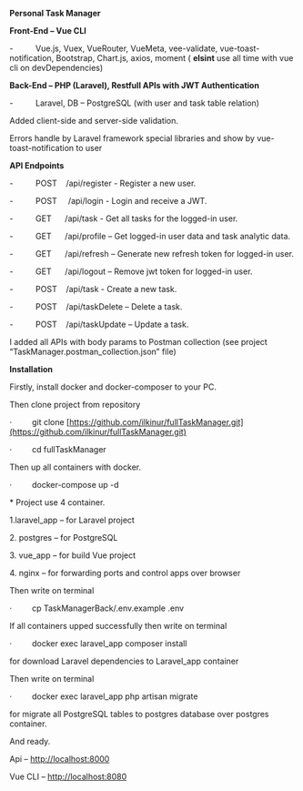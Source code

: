 **Personal Task Manager**

**Front-End – Vue CLI**

\-          Vue.js, Vuex, VueRouter, VueMeta, vee-validate, vue-toast-notification, Bootstrap, Chart.js, axios, moment ( **elsint** use all time with vue cli on devDependencies)

**Back-End – PHP (Laravel), Restfull APIs with JWT Authentication**

\-          Laravel, DB – PostgreSQL (with user and task table relation)

Added client-side and server-side validation.

Errors handle by Laravel framework special libraries and show by vue-toast-notification to user

**API Endpoints**

\-          POST    /api/register - Register a new user.

\-          POST     /api/login - Login and receive a JWT.

\-          GET      /api/task - Get all tasks for the logged-in user.

\-          GET      /api/profile – Get logged-in user data and task analytic data.

\-          GET      /api/refresh – Generate new refresh token for logged-in user.

\-          GET      /api/logout – Remove jwt token for logged-in user.

\-          POST    /api/task - Create a new task.

\-          POST    /api/taskDelete – Delete a task.

\-          POST    /api/taskUpdate – Update a task.

I added all APIs with body params to Postman collection (see project “TaskManager.postman\_collection.json” file)

**Installation**

Firstly, install docker and docker-composer to your PC.

Then clone project from repository

·         git clone [https://github.com/ilkinur/fullTaskManager.git](https://github.com/ilkinur/fullTaskManager.git)

·         cd fullTaskManager

Then up all containers with docker.

·         docker-compose up -d

\* Project use 4 container.

1.laravel\_app – for Laravel project

2\. postgres – for PostgreSQL

3\. vue\_app – for build Vue project

4\. nginx – for forwarding ports and control apps over browser

Then write on terminal

·         cp TaskManagerBack/.env.example .env

If all containers upped successfully then write on terminal

·         docker exec laravel\_app composer install

for download Laravel dependencies to Laravel\_app container

Then write on terminal

·         docker exec laravel\_app php artisan migrate

for migrate all PostgreSQL tables to postgres database over postgres container.

And ready.

Api – [http://localhost:8000](http://localhost:8000/)

Vue CLI – [http://localhost:8080](http://localhost:8080/)